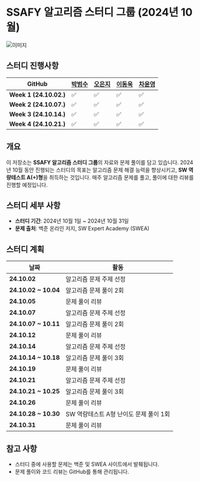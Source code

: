 # SSAFY 알고리즘 스터디 그룹 (2024년 10월)

![이미지](./mysterlee.png)

## 스터디 진행사항

| **GitHub**             | **[박범수](https://github.com/qkrqjatn218/MysterLee)** | **[오은지](https://github.com/oille12/MysterLee)** | **[이동욱](https://github.com/2Ludy/MysterLee)** | **[차윤영](https://github.com/yuncof/MysterLee)** |
| ---------------------- | ------------------------------------------------------ | -------------------------------------------------- | ------------------------------------------------ | ------------------------------------------------- |
| **Week 1 (24.10.02.)** | ✅                                                     | ✅                                                 | ✅                                               | ✅                                                |
| **Week 2 (24.10.07.)** | ✅                                                     | ✅                                                 | ✅                                               | ✅                                                |
| **Week 3 (24.10.14.)** | ✅                                                     | ✅                                                 | ✅                                               | ✅                                                |
| **Week 4 (24.10.21.)** | ✅                                                     | ✅                                                 | ✅                                               | ✅                                                |

## 개요

이 저장소는 **SSAFY 알고리즘 스터디 그룹**의 자료와 문제 풀이를 담고 있습니다. 2024년 10월 동안 진행되는 스터디의 목표는 알고리즘 문제 해결 능력을 향상시키고, **SW 역량테스트 A(+)형**을 취득하는 것입니다. 매주 알고리즘 문제를 풀고, 풀이에 대한 리뷰를 진행할 예정입니다.

## 스터디 세부 사항

- **스터디 기간**: 2024년 10월 1일 ~ 2024년 10월 31일
- **문제 출처**: 백준 온라인 저지, SW Expert Academy (SWEA)

## 스터디 계획

| 날짜                 | 활동                                   |
| -------------------- | -------------------------------------- |
| **24.10.02**         | 알고리즘 문제 주제 선정                |
| **24.10.02 ~ 10.04** | 알고리즘 문제 풀이 2회                 |
| **24.10.05**         | 문제 풀이 리뷰                         |
| **24.10.07**         | 알고리즘 문제 주제 선정                |
| **24.10.07 ~ 10.11** | 알고리즘 문제 풀이 2회                 |
| **24.10.12**         | 문제 풀이 리뷰                         |
| **24.10.14**         | 알고리즘 문제 주제 선정                |
| **24.10.14 ~ 10.18** | 알고리즘 문제 풀이 3회                 |
| **24.10.19**         | 문제 풀이 리뷰                         |
| **24.10.21**         | 알고리즘 문제 주제 선정                |
| **24.10.21 ~ 10.25** | 알고리즘 문제 풀이 3회                 |
| **24.10.26**         | 문제 풀이 리뷰                         |
| **24.10.28 ~ 10.30** | SW 역량테스트 A형 난이도 문제 풀이 1회 |
| **24.10.31**         | 문제 풀이 리뷰                         |

## 참고 사항

- 스터디 중에 사용할 문제는 백준 및 SWEA 사이트에서 발췌됩니다.
- 문제 풀이와 코드 리뷰는 GitHub를 통해 관리됩니다.

